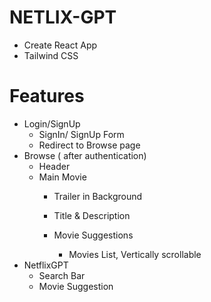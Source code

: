 # NETLIX-GPT
  - Create React App
  - Tailwind CSS


# Features
  - Login/SignUp
    - SignIn/ SignUp Form
    - Redirect to Browse page
  - Browse ( after authentication)
    - Header
    - Main Movie
      - Trailer in Background
      - Title & Description

      - Movie Suggestions
        - Movies List, Vertically scrollable
   - NetflixGPT
      - Search Bar
      - Movie Suggestion




